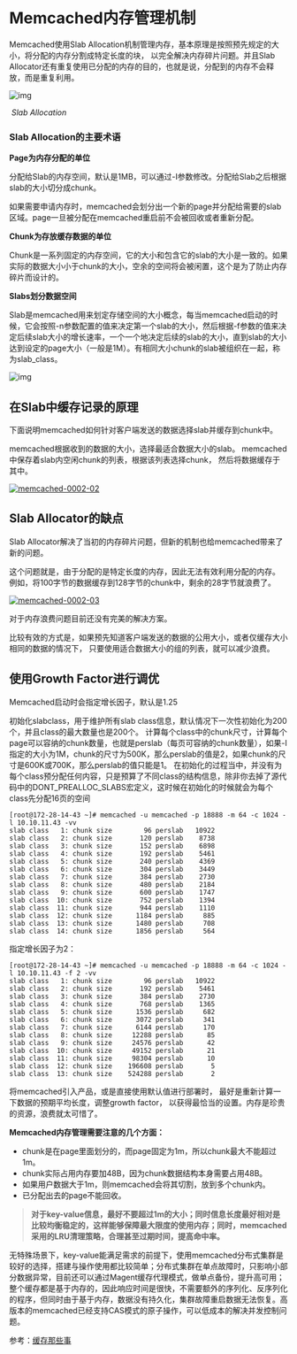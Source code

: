 # Memcached内存管理机制

Memcached使用Slab Allocation机制管理内存，基本原理是按照预先规定的大小，将分配的内存分割成特定长度的块， 以完全解决内存碎片问题。并且Slab Allocator还有重复使用已分配的内存的目的，也就是说，分配到的内存不会释放，而是重复利用。

![img](https://xenojoshua.com/assets/memcached-0002-01.png)

​											*Slab Allocation*

### Slab Allocation的主要术语

**Page为内存分配的单位**

分配给Slab的内存空间，默认是1MB，可以通过-I参数修改。分配给Slab之后根据slab的大小切分成chunk。

如果需要申请内存时，memcached会划分出一个新的page并分配给需要的slab区域。page一旦被分配在memcached重启前不会被回收或者重新分配。

**Chunk为存放缓存数据的单位**

Chunk是一系列固定的内存空间，它的大小和包含它的slab的大小是一致的。如果实际的数据大小小于chunk的大小，空余的空间将会被闲置，这个是为了防止内存碎片而设计的。

**Slabs划分数据空间**

Slab是memcached用来划定存储空间的大小概念，每当memcached启动的时候，它会按照-n参数配置的值来决定第一个slab的大小，然后根据-f参数的值来决定后续slab大小的增长速率，一个一个地决定后续的slab的大小，直到slab的大小达到设定的page大小（一般是1M）。有相同大小chunk的slab被组织在一起，称为slab_class。

![img](https://upload-images.jianshu.io/upload_images/6060459-dfabac0d72180b4d.png?imageMogr2/auto-orient/strip%7CimageView2/2/w/700)



## 在Slab中缓存记录的原理

下面说明memcached如何针对客户端发送的数据选择slab并缓存到chunk中。

memcached根据收到的数据的大小，选择最适合数据大小的slab。 memcached中保存着slab内空闲chunk的列表，根据该列表选择chunk， 然后将数据缓存于其中。

[![memcached-0002-02](https://xenojoshua.com/assets/memcached-0002-02.png)](https://xenojoshua.com/uploads/2011/04/memcached-0002-02.png)

## Slab Allocator的缺点

Slab Allocator解决了当初的内存碎片问题，但新的机制也给memcached带来了新的问题。

这个问题就是，由于分配的是特定长度的内存，因此无法有效利用分配的内存。 例如，将100字节的数据缓存到128字节的chunk中，剩余的28字节就浪费了。

[![memcached-0002-03](https://xenojoshua.com/assets/memcached-0002-03.png)](https://xenojoshua.com/uploads/2011/04/memcached-0002-03.png)

对于内存浪费问题目前还没有完美的解决方案。

比较有效的方式是，如果预先知道客户端发送的数据的公用大小，或者仅缓存大小相同的数据的情况下， 只要使用适合数据大小的组的列表，就可以减少浪费。

## 使用Growth Factor进行调优

Memcached启动时会指定增长因子，默认是1.25

初始化slabclass，用于维护所有slab class信息，默认情况下一次性初始化为200个，并且class的最大数量也是200个。  计算每个class中的chunk尺寸，计算每个page可以容纳的chunk数量，也就是perslab（每页可容纳的chunk数量），如果-I指定的大小为1M，chunk的尺寸为500K，那么perslab的值是2，如果chunk的尺寸是600K或700K，那么perslab的值只能是1。  在初始化的过程当中，并没有为每个class预分配任何内容，只是预算了不同class的结构信息，除非你去掉了源代码中的DONT_PREALLOC_SLABS宏定义，这时候在初始化的时候就会为每个class先分配16页的空间

```
[root@172-28-14-43 ~]# memcached -u memcached -p 18888 -m 64 -c 1024 -l 10.10.11.43 -vv
slab class   1: chunk size        96 perslab   10922
slab class   2: chunk size       120 perslab    8738
slab class   3: chunk size       152 perslab    6898
slab class   4: chunk size       192 perslab    5461
slab class   5: chunk size       240 perslab    4369
slab class   6: chunk size       304 perslab    3449
slab class   7: chunk size       384 perslab    2730
slab class   8: chunk size       480 perslab    2184
slab class   9: chunk size       600 perslab    1747
slab class  10: chunk size       752 perslab    1394
slab class  11: chunk size       944 perslab    1110
slab class  12: chunk size      1184 perslab     885
slab class  13: chunk size      1480 perslab     708
slab class  14: chunk size      1856 perslab     564
```

指定增长因子为2：

```
[root@172-28-14-43 ~]# memcached -u memcached -p 18888 -m 64 -c 1024 -l 10.10.11.43 -f 2 -vv
slab class   1: chunk size        96 perslab   10922
slab class   2: chunk size       192 perslab    5461
slab class   3: chunk size       384 perslab    2730
slab class   4: chunk size       768 perslab    1365
slab class   5: chunk size      1536 perslab     682
slab class   6: chunk size      3072 perslab     341
slab class   7: chunk size      6144 perslab     170
slab class   8: chunk size     12288 perslab      85
slab class   9: chunk size     24576 perslab      42
slab class  10: chunk size     49152 perslab      21
slab class  11: chunk size     98304 perslab      10
slab class  12: chunk size    196608 perslab       5
slab class  13: chunk size    524288 perslab       2
```

将memcached引入产品，或是直接使用默认值进行部署时， 最好是重新计算一下数据的预期平均长度，调整growth factor， 以获得最恰当的设置。内存是珍贵的资源，浪费就太可惜了。

**Memcached内存管理需要注意的几个方面：**

- chunk是在page里面划分的，而page固定为1m，所以chunk最大不能超过1m。
- chunk实际占用内存要加48B，因为chunk数据结构本身需要占用48B。
- 如果用户数据大于1m，则memcached会将其切割，放到多个chunk内。
- 已分配出去的page不能回收。

> **对于key-value信息，最好不要超过1m的大小；同时信息长度最好相对是比较均衡稳定的，这样能够保障最大限度的使用内存；同时，memcached采用的LRU清理策略，合理甚至过期时间，提高命中率。**

无特殊场景下，key-value能满足需求的前提下，使用memcached分布式集群是较好的选择，搭建与操作使用都比较简单；分布式集群在单点故障时，只影响小部分数据异常，目前还可以通过Magent缓存代理模式，做单点备份，提升高可用；整个缓存都是基于内存的，因此响应时间是很快，不需要额外的序列化、反序列化的程序，但同时由于基于内存，数据没有持久化，集群故障重启数据无法恢复。高版本的memcached已经支持CAS模式的原子操作，可以低成本的解决并发控制问题。

参考：[缓存那些事](https://tech.meituan.com/cache_about.html)
